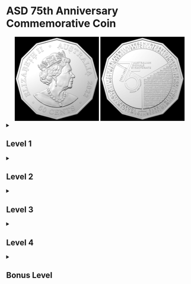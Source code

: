 # ASD 75th Anniversary Commemorative Coin

<div align="center">
  <img src="ASD-50-SIDE-B-Hires.jpg" width="45%"/> 
  <img src="ASD-50-SIDE-A-Hires.jpg" width="45%"/> 
</div>

<details>
  <summary><h2>Level 1</h2></summary>
</details>
<details>
  <summary><h2>Level 2</h2></summary>
</details>
<details>
  <summary><h2>Level 3</h2></summary>
</details>
<details>
  <summary><h2>Level 4</h2></summary>
</details>
<details>
  <summary><h2>Bonus Level</h2></summary>
</details>
